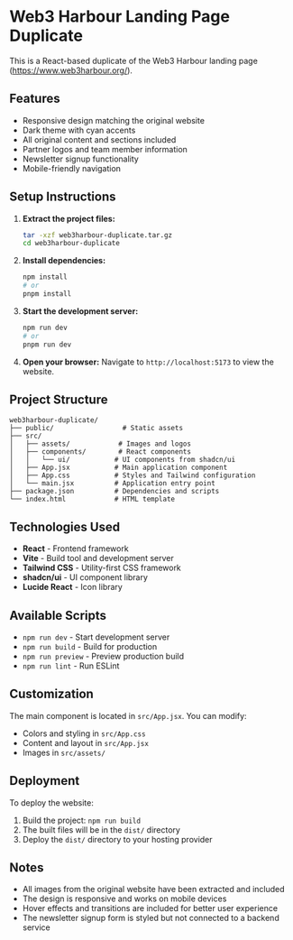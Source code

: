 # Web3 Harbour Landing Page Duplicate

This is a React-based duplicate of the Web3 Harbour landing page (https://www.web3harbour.org/).

## Features

- Responsive design matching the original website
- Dark theme with cyan accents
- All original content and sections included
- Partner logos and team member information
- Newsletter signup functionality
- Mobile-friendly navigation

## Setup Instructions

1. **Extract the project files:**
   ```bash
   tar -xzf web3harbour-duplicate.tar.gz
   cd web3harbour-duplicate
   ```

2. **Install dependencies:**
   ```bash
   npm install
   # or
   pnpm install
   ```

3. **Start the development server:**
   ```bash
   npm run dev
   # or
   pnpm run dev
   ```

4. **Open your browser:**
   Navigate to `http://localhost:5173` to view the website.

## Project Structure

```
web3harbour-duplicate/
├── public/                 # Static assets
├── src/
│   ├── assets/            # Images and logos
│   ├── components/        # React components
│   │   └── ui/           # UI components from shadcn/ui
│   ├── App.jsx           # Main application component
│   ├── App.css           # Styles and Tailwind configuration
│   └── main.jsx          # Application entry point
├── package.json          # Dependencies and scripts
└── index.html            # HTML template
```

## Technologies Used

- **React** - Frontend framework
- **Vite** - Build tool and development server
- **Tailwind CSS** - Utility-first CSS framework
- **shadcn/ui** - UI component library
- **Lucide React** - Icon library

## Available Scripts

- `npm run dev` - Start development server
- `npm run build` - Build for production
- `npm run preview` - Preview production build
- `npm run lint` - Run ESLint

## Customization

The main component is located in `src/App.jsx`. You can modify:

- Colors and styling in `src/App.css`
- Content and layout in `src/App.jsx`
- Images in `src/assets/`

## Deployment

To deploy the website:

1. Build the project: `npm run build`
2. The built files will be in the `dist/` directory
3. Deploy the `dist/` directory to your hosting provider

## Notes

- All images from the original website have been extracted and included
- The design is responsive and works on mobile devices
- Hover effects and transitions are included for better user experience
- The newsletter signup form is styled but not connected to a backend service

